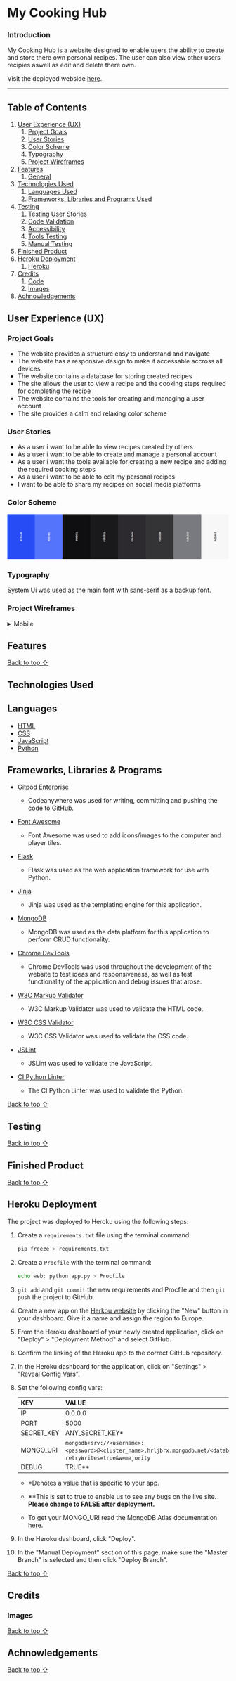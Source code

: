 # My Cooking Hub




### Introduction 

My Cooking Hub is a website designed to enable users the ability to create and store there own personal recipes. The user can also view other users recipies aswell as edit and delete there own.

Visit the deployed webside [here]().

---

## Table of Contents

1. [User Experience (UX)](#user-experience-ux)
    1. [Project Goals](#project-goals)
    2. [User Stories](#user-stories)
    3. [Color Scheme](#color-scheme)
    4. [Typography](#typography)
    5. [Project Wireframes](#project-wireframes)
2. [Features](#features)
    1. [General](#general)
3. [Technologies Used](#technologies-used)
    1. [Languages Used](#languages-used)
    2. [Frameworks, Libraries and Programs Used](#frameworks-libraries-and-programs-used)
4. [Testing](#testing)
    1. [Testing User Stories](#testing-user-stories)
    2. [Code Validation](#code-validation)
    3. [Accessibility](#accessibility)
    4. [Tools Testing](#tools-testing)
    5. [Manual Testing](#manual-testing)
5. [Finished Product](#finished-product)
6. [Heroku Deployment](#heroku-deployment)
    1. [Heroku](#heroku)
7. [Credits](#credits)
    1. [Code](#code)
    2. [Images](#images)
8. [Achnowledgements](#acknowledgements)

## User Experience (UX)

### Project Goals

* The website provides a structure easy to understand and navigate
* The website has a responsive design to make it accessable accross all devices
* The website contains a database for storing created recipes
* The site allows the user to view a recipe and the cooking steps required for completing the recipe
* The website contains the tools for creating and managing a user account
* The site provides a calm and relaxing color scheme

### User Stories

* As a user i want to be able to view recipes created by others
* As a user i want to be able to create and manage a personal account
* As a user i want the tools available for creating a new recipe and adding the required cooking steps
* As a user i want to be able to edit my personal recipes
* I want to be able to share my recipes on social media platforms

### Color Scheme

![Color Scheme Image](./src/static/readme_images/palette.png)
### Typography

System Ui was used as the main font with sans-serif as a backup font.

### Project Wireframes

<details>
<summary>Mobile</summary>

#### Home Page 
![Mobile - Home](./src/static/readme_images/home-mobile-wireframe.png)

</details>



## Features


[Back to top ⇧](#my-cooking-hub)

## Technologies Used

## Languages

- [HTML](https://en.wikipedia.org/wiki/HTML)
- [CSS](https://en.wikipedia.org/wiki/CSS)
- [JavaScript](https://en.wikipedia.org/wiki/JavaScript)
- [Python](https://en.wikipedia.org/wiki/Python_(programming_language))

## Frameworks, Libraries & Programs

- [Gitpod Enterprise](https://app.codeanywhere.com/)
  - Codeanywhere was used for writing, committing and pushing the code to GitHub.

- [Font Awesome](https://fontawesome.com/)
  - Font Awesome was used to add icons/images to the computer and player tiles.

- [Flask](https://flask.palletsprojects.com/en/3.0.x/)
  - Flask was used as the web application framework for use with Python.

- [Jinja](https://jinja.palletsprojects.com/en/3.1.x/)
  - Jinja was used as the templating engine for this application.

- [MongoDB](https://www.mongodb.com/)
  - MongoDB was used as the data platform for this application to perform CRUD functionality.

- [Chrome DevTools](https://developer.chrome.com/docs/devtools/)
  - Chrome DevTools was used throughout the development of the website to test ideas and responsiveness, as well as test functionality of the application and debug issues that arose.

- [W3C Markup Validator](https://validator.w3.org/)
  - W3C Markup Validator was used to validate the HTML code.

- [W3C CSS Validator](https://jigsaw.w3.org/css-validator/)
  - W3C CSS Validator was used to validate the CSS code.

- [JSLint](https://www.jslint.com/)
  - JSLint was used to validate the JavaScript.

- [CI Python Linter](https://pep8ci.herokuapp.com/)
  - The CI Python Linter was used to validate the Python.


[Back to top ⇧](#my-cooking-hub)

## Testing


[Back to top ⇧](#my-cooking-hub)

## Finished Product



[Back to top ⇧](#my-cooking-hub)

## Heroku Deployment

The project was deployed to Heroku using the following steps:

1. Create a `requirements.txt` file using the terminal command:

   ```bash
   pip freeze > requirements.txt
   ```

2. Create a `Procfile` with the terminal command:

   ```bash
   echo web: python app.py > Procfile
   ```

3. `git add` and `git commit` the new requirements and Procfile and then `git push` the project to GitHub.
4. Create a new app on the [Herkou website](https://dashboard.heroku.com/apps) by clicking the "New" button in your dashboard. Give it a name and assign the region to Europe.
5. From the Heroku dashboard of your newly created application, click on "Deploy" > "Deployment Method" and select GitHub.
6. Confirm the linking of the Heroku app to the correct GitHub repository.
7. In the Heroku dashboard for the application, click on "Settings" > "Reveal Config Vars".
8. Set the following config vars:

    | KEY | VALUE |
    | :-- | :-- |
    | IP | 0.0.0.0 |
    | PORT | 5000 |
    | SECRET_KEY | ANY_SECRET_KEY* |
    | MONGO_URI | `mongodb+srv://<username>:<password>@<cluster_name>.hrljbrx.mongodb.net/<database_name>?retryWrites=true&w=majority` |
    | DEBUG | TRUE** |

    - *Denotes a value that is specific to your app.

    - **This is set to true to enable us to see any bugs on the live site. __Please change to FALSE after deployment.__

    - To get your MONGO_URI read the MongoDB Atlas documentation [here](https://www.mongodb.com/docs/atlas/getting-started/).

9. In the Heroku dashboard, click "Deploy".
10. In the "Manual Deployment" section of this page, make sure the "Master Branch" is selected and then click "Deploy Branch".


[Back to top ⇧](#my-cooking-hub)


## Credits

### Images



[Back to top ⇧](#my-cooking-hub)


## Achnowledgements


[Back to top ⇧](#my-cooking-hub)